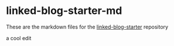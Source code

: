 # linked-blog-starter-md
These are the markdown files for the [linked-blog-starter](https://github.com/matthewwong525/linked-blog-starter) repository

a cool edit